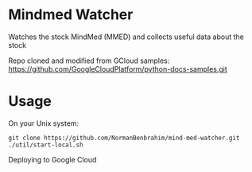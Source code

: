# Mindmed Watcher

Watches the stock MindMed (MMED) and collects useful data about the stock

Repo cloned and modified from GCloud samples: https://github.com/GoogleCloudPlatform/python-docs-samples.git

# Usage

On your Unix system:
```
git clone https://github.com/NormanBenbrahim/mind-med-watcher.git
./util/start-local.sh
```

Deploying to Google Cloud
